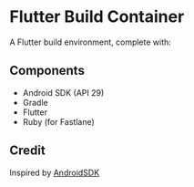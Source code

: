 # Flutter Build Container

A Flutter build environment, complete with:

## Components

- Android SDK (API 29)
- Gradle
- Flutter
- Ruby (for Fastlane)

## Credit

Inspired by [AndroidSDK](https://hub.docker.com/r/thyrlian/android-sdk)
